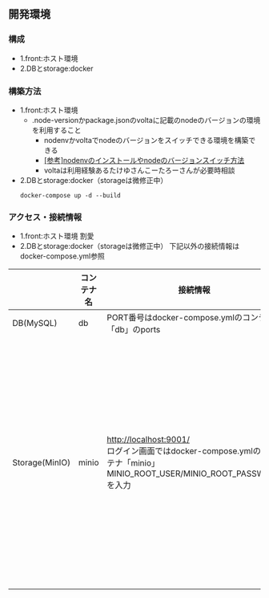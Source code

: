 


## 開発環境
### 構成
- 1.front:ホスト環境
- 2.DBとstorage:docker

### 構築方法
- 1.front:ホスト環境
    - .node-versionかpackage.jsonのvoltaに記載のnodeのバージョンの環境を利用すること
        - nodenvかvoltaでnodeのバージョンをスイッチできる環境を構築できる
        - [[参考]nodenvのインストールやnodeのバージョンスイッチ方法](https://qiita.com/282Haniwa/items/a764cf7ef03939e4cbb1)
        - voltaは利用経験あるたけゆさんこーたろーさんが必要時相談
- 2.DBとstorage:docker（storageは微修正中）
    ```
    docker-compose up -d --build
    ```

### アクセス・接続情報
- 1.front:ホスト環境
割愛
- 2.DBとstorage:docker（storageは微修正中）
下記以外の接続情報はdocker-compose.yml参照

|  | コンテナ名 | 接続情報 | 備考 |
| ---- | ---- | ---- | ---- |
|  DB(MySQL)  | db | PORT番号はdocker-compose.ymlのコンテナ「db」のports  |  |
|  Storage(MinIO)  | minio | [http://localhost:9001/](http://localhost:9001/) <br/> ログイン画面ではdocker-compose.ymlのコンテナ「minio」<br/>MINIO_ROOT_USER/MINIO_ROOT_PASSWORDを入力| 開発用バケットapp-recipeを初期生成させてその中にシェフ・レシピ画像をいくつか格納済 |
